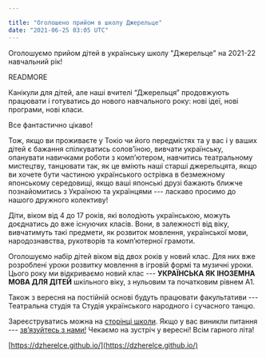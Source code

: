 ```yaml
---

title: "Оголошено прийом в школу Джерельце"
date: "2021-06-25 03:05 UTC"
---
```


Оголошуємо прийом дітей в українську школу "Джерельце" на 2021-22 навчальний рік!

READMORE

Канікули для дітей, але наші вчителі “Джерельця” продовжують працювати і готуватись до нового  навчального року: нові ідеї, нові програми, нові класи. 

Все фантастично цікаво!

Тож, якщо ви проживаєте у Токіо чи його передмістях та у вас і у ваших дітей є бажання спілкуватись солов’їною, вивчати українську, опанувати навичками роботи з комп’ютером, навчитись театральному мистецтву, танцювати так, як це вміють наші старші джерельцята, якщо ви хочете бути частиною українського острівка в безмежному японському середовищі, якщо ваші японські друзі бажають ближче познайомитись з Україною та українцями --- ласкаво просимо до нашого дружного колективу!

Діти, віком від 4 до 17 років, які володіють українською, можуть доєднатись до вже існуючих класів. Вони, в залежності від віку,  вивчатимуть такі предмети, як розвиток мовлення, української мови, народознавства, рукотворів та комп’ютерної грамоти.

Оголошуємо набір дітей віком від двох років у новий клас.  Для них вже розроблені уроки розвитку мовлення в ігровій формі та музичні уроки.  Цього року ми відкриваємо новий клас --- **УКРАЇНСЬКА ЯК ІНОЗЕМНА МОВА ДЛЯ ДІТЕЙ** шкільного віку, з нульовим та початковим рівнем А1.  

Також з вересня на постійній основі будуть працювати  факультативи  --- Театральна студія та Студія українського народного і сучасного танцю.

Зареєструватись можна на [сторінці школи](https://dzherelce.github.io/#register). Якщо у вас виникли питання --- [зв’язуйтесь з нами!](https://dzherelce.github.io/#contact) Чекаємо на зустріч у вересні! Всім гарного літа!

[https://dzherelce.github.io/](https://dzherelce.github.io/)
